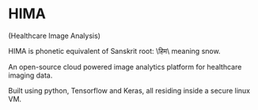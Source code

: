 # HIMA
(Healthcare Image Analysis)

HIMA is phonetic equivalent of Sanskrit root: \हिम\ meaning snow.

An open-source cloud powered image analytics platform for healthcare imaging data.

Built using python, Tensorflow and Keras, all residing inside a secure linux VM.
